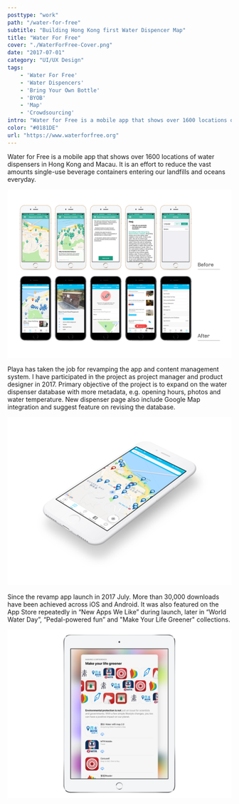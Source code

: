```yaml
---
posttype: "work"
path: "/water-for-free"
subtitle: "Building Hong Kong first Water Dispencer Map"
title: "Water For Free"
cover: "./WaterForFree-Cover.png"
date: "2017-07-01"
category: "UI/UX Design"
tags: 
    - 'Water For Free'
    - 'Water Dispencers'
    - 'Bring Your Own Bottle'
    - 'BYOB'
    - 'Map'
    - 'Crowdsourcing'
intro: "Water for Free is a mobile app that shows over 1600 locations of water dispensers in Hong Kong and Macau. It is an effort to reduce the vast amounts single-use beverage containers entering our landfills and oceans everyday."
color: "#0181DE"
url: "https://www.waterforfree.org"
---
```


Water for Free is a mobile app that shows over 1600 locations of water dispensers in Hong Kong and Macau. It is an effort to reduce the vast amounts single-use beverage containers entering our landfills and oceans everyday.

![](./Compare.png)

Playa has taken the job for revamping the app and content management system. I have participated in the project as project manager and product designer in 2017. Primary objective of the project is to expand on the water dispenser database with more metadata, e.g. opening hours, photos and water temperature. New dispenser page also include Google Map integration and suggest feature on revising the database.

![](./W4F3.png)

Since the revamp app launch in 2017 July. More than 30,000 downloads have been achieved across iOS and Android. It was also featured on the App Store repeatedly in “New Apps We Like” during launch, later in “World Water Day”, “Pedal-powered fun” and "Make Your Life Greener" collections.

![](./W4F-AppStore.png)

